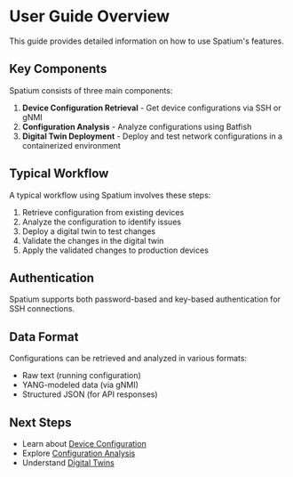 # User Guide Overview

This guide provides detailed information on how to use Spatium's features.

## Key Components

Spatium consists of three main components:

1. **Device Configuration Retrieval** - Get device configurations via SSH or gNMI
2. **Configuration Analysis** - Analyze configurations using Batfish
3. **Digital Twin Deployment** - Deploy and test network configurations in a containerized environment

## Typical Workflow

A typical workflow using Spatium involves these steps:

1. Retrieve configuration from existing devices
2. Analyze the configuration to identify issues
3. Deploy a digital twin to test changes
4. Validate the changes in the digital twin
5. Apply the validated changes to production devices

## Authentication

Spatium supports both password-based and key-based authentication for SSH connections.

## Data Format

Configurations can be retrieved and analyzed in various formats:

- Raw text (running configuration)
- YANG-modeled data (via gNMI)
- Structured JSON (for API responses)

## Next Steps

- Learn about [Device Configuration](device-config.md)
- Explore [Configuration Analysis](config-analysis.md)
- Understand [Digital Twins](digital-twins.md)